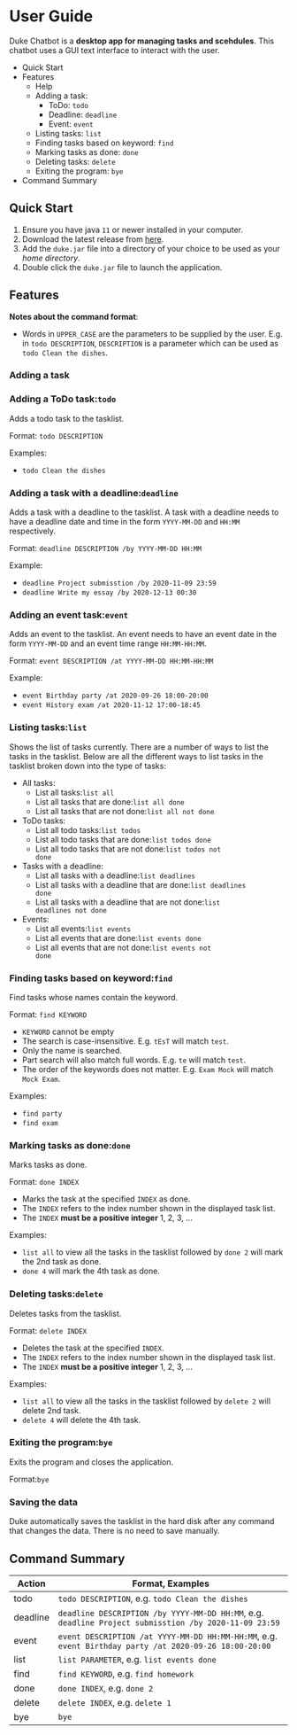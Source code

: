 <h1>User Guide</h1>

Duke Chatbot is a **desktop app for managing tasks and scehdules**. This chatbot uses a GUI text interface to interact with the user.

- Quick Start
- Features
  - Help
  - Adding a task:
    - ToDo: `todo`
    - Deadline: `deadline`
    - Event: `event`
  - Listing tasks: `list`
  - Finding tasks based on keyword: `find`
  - Marking tasks as done: `done`
  - Deleting tasks: `delete`
  - Exiting the program: `bye`
- Command Summary

<h2>Quick Start</h2>

1. Ensure you have java `11` or newer installed in your computer.
2. Download the latest release from [here](https://github.com/abdurrahmanfaqihiskandar/ip/releases).
3. Add the `duke.jar` file into a directory of your choice to be used as your _home directory_.
4. Double click the `duke.jar` file to launch the application.

<h2>Features</h2>

**Notes about the command format**:
- Words in `UPPER_CASE` are the parameters to be supplied by the user.
  E.g. in `todo DESCRIPTION`, `DESCRIPTION` is a parameter which can be used as `todo Clean the dishes`.

<h3>Adding a task</h3>

<h3>Adding a ToDo task:<code>todo</code></h3>

Adds a todo task to the tasklist.

Format: `todo DESCRIPTION`

Examples:
- `todo Clean the dishes`

<h3>Adding a task with a deadline:<code>deadline</code></h3>

Adds a task with a deadline to the tasklist. A task with a deadline needs to have a deadline date and time in the form `YYYY-MM-DD` and `HH:MM` respectively.

Format: `deadline DESCRIPTION /by YYYY-MM-DD HH:MM`

Example:
- `deadline Project submisstion /by 2020-11-09 23:59`
- `deadline Write my essay /by 2020-12-13 00:30`

<h3>Adding an event task:<code>event</code></h3>

Adds an event to the tasklist. An event needs to have an event date in the form `YYYY-MM-DD` and an event time range `HH:MM-HH:MM`.

Format: `event DESCRIPTION /at YYYY-MM-DD HH:MM-HH:MM`

Example:
- `event Birthday party /at 2020-09-26 18:00-20:00`
- `event History exam /at 2020-11-12 17:00-18:45`

<h3>Listing tasks:<code>list</code></h3>

Shows the list of tasks currently.
There are a number of ways to list the tasks in the tasklist. Below are all the different ways to list tasks in the tasklist broken down into the type of tasks:
- All tasks:
  - List all tasks:<code>list all</code>
  - List all tasks that are done:<code>list all done</code>
  - List all tasks that are not done:<code>list all not done</code>
- ToDo tasks:
  - List all todo tasks:<code>list todos</code>
  - List all todo tasks that are done:<code>list todos done</code>
  - List all todo tasks that are not done:<code>list todos not done</code>
- Tasks with a deadline:
  - List all tasks with a deadline:<code>list deadlines</code>
  - List all tasks with a deadline that are done:<code>list deadlines done</code>
  - List all tasks with a deadline that are not done:<code>list deadlines not done</code>
- Events:
  - List all events:<code>list events</code>
  - List all events that are done:<code>list events done</code>
  - List all events that are not done:<code>list events not done</code>
  
<h3>Finding tasks based on keyword:<code>find</code></h3>

Find tasks whose names contain the keyword.

Format: `find KEYWORD`
- `KEYWORD` cannot be empty
- The search is case-insensitive. E.g. `tEsT` will match `test`.
- Only the name is searched.
- Part search will also match full words. E.g. `te` will match `test`.
- The order of the keywords does not matter. E.g. `Exam Mock` will match `Mock Exam`.

Examples:
- `find party`
- `find exam`

<h3>Marking tasks as done:<code>done</code></h3>

Marks tasks as done.

Format: `done INDEX`
- Marks the task at the specified `INDEX` as done.
- The `INDEX` refers to the index number shown in the displayed task list.
- The `INDEX` **must be a positive integer** 1, 2, 3, ...

Examples:
- `list all` to view all the tasks in the tasklist followed by `done 2` will mark the 2nd task as done.
- `done 4` will mark the 4th task as done.

<h3>Deleting tasks:<code>delete</code></h3>

Deletes tasks from the tasklist.

Format: `delete INDEX`
- Deletes the task at the specified `INDEX`.
- The `INDEX` refers to the index number shown in the displayed task list.
- The `INDEX` **must be a positive integer** 1, 2, 3, ...

Examples:
- `list all` to view all the tasks in the tasklist followed by `delete 2` will delete 2nd task.
- `delete 4` will delete the 4th task.

<h3>Exiting the program:<code>bye</code></h3>

Exits the program and closes the application.

Format:`bye`

<h3>Saving the data</h3>

Duke automatically saves the tasklist in the hard disk after any command that changes the data. There is no need to save manually.

<h2>Command Summary</h2>

| Action | Format, Examples |
| --- | --- |
| todo | `todo DESCRIPTION`, e.g. `todo Clean the dishes` |
| deadline | `deadline DESCRIPTION /by YYYY-MM-DD HH:MM`, e.g. `deadline Project submisstion /by 2020-11-09 23:59` |
| event | `event DESCRIPTION /at YYYY-MM-DD HH:MM-HH:MM`, e.g. `event Birthday party /at 2020-09-26 18:00-20:00` |
| list | `list PARAMETER`, e.g. `list events done` |
| find | `find KEYWORD`, e.g. `find homework` |
| done | `done INDEX`, e.g. `done 2`
| delete | `delete INDEX`, e.g. `delete 1`
| bye | `bye` |
